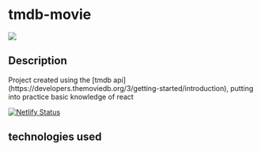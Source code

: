 # tmdb-movie
<img src="https://img.shields.io/badge/Vite-v3.0-blue" />

## Description

<p>
Project created using the [tmdb api](https://developers.themoviedb.org/3/getting-started/introduction), putting into practice basic knowledge of react
</p>

[![Netlify Status](https://api.netlify.com/api/v1/badges/f2fef515-52d5-4fc1-b50c-831a6e5d421c/deploy-status)](https://app.netlify.com/sites/tmdb-movies-react05/deploys)

## technologies used

